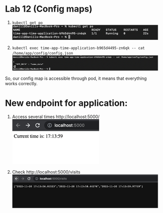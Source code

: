 # Lab 12 (Config maps)


1) `kubectl get po`
![img.png](screenshots/img101.png)


2) `kubectl exec time-app-time-application-b965d4495-zn6qk -- cat /home/app/config/config.json `
![img_1.png](screenshots/img_102.png)

So, our config map is accessible through pod, it means that everything works correctly.


# New endpoint for application:


1) Access several times http://localhost:5000/ <br>
![img_2.png](screenshots/img_103.png)


2) Check http://localhost:5000/visits
![img_3.png](screenshots/img_104.png)